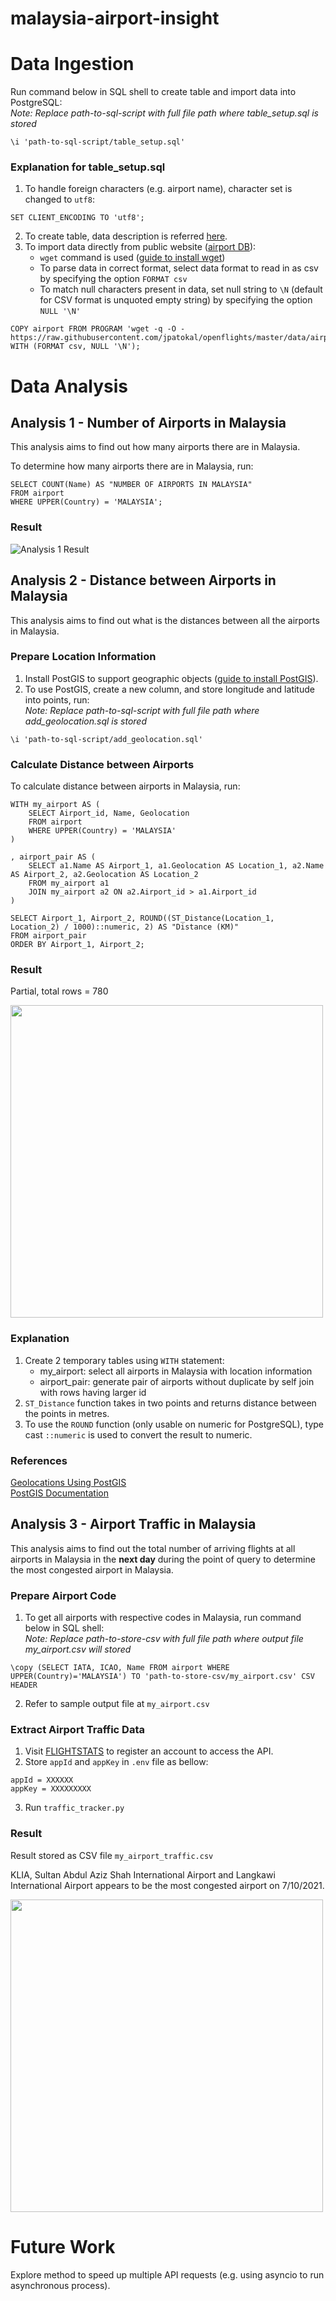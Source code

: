 # malaysia-airport-insight

# Data Ingestion
Run command below in SQL shell to create table and import data into PostgreSQL: <br>
_Note: Replace path-to-sql-script with full file path where table_setup.sql is stored_
```
\i 'path-to-sql-script/table_setup.sql'
```

### Explanation for table_setup.sql
1. To handle foreign characters (e.g. airport name), character set is changed to ```utf8```:
```
SET CLIENT_ENCODING TO 'utf8';
```
2. To create table, data description is referred [here](https://openflights.org/data.html).
3. To import data directly from public website ([airport DB](https://raw.githubusercontent.com/jpatokal/openflights/master/data/airports.dat)): 
	* ```wget``` command is used ([guide to install wget](https://www.jcchouinard.com/wget/))
	* To parse data in correct format, select data format to read in as csv by specifying the option ```FORMAT csv```
	* To match null characters present in data, set null string to ```\N``` (default for CSV format is unquoted empty string) by specifying the option ```NULL '\N'```
```
COPY airport FROM PROGRAM 'wget -q -O - https://raw.githubusercontent.com/jpatokal/openflights/master/data/airports.dat' WITH (FORMAT csv, NULL '\N');
```

# Data Analysis
## Analysis 1 - Number of Airports in Malaysia
This analysis aims to find out how many airports there are in Malaysia.

To determine how many airports there are in Malaysia, run:
```
SELECT COUNT(Name) AS "NUMBER OF AIRPORTS IN MALAYSIA"
FROM airport
WHERE UPPER(Country) = 'MALAYSIA';
```
### Result
![Analysis 1 Result](/result_screenshot/Output%20(airports%20num%20in%20MY).png)

## Analysis 2 - Distance between Airports in Malaysia
This analysis aims to find out what is the distances between all the airports in Malaysia.

### Prepare Location Information
1. Install PostGIS to support geographic objects ([guide to install PostGIS](https://postgis.net/workshops/postgis-intro/installation.html)).
2. To use PostGIS, create a new column, and store longitude and latitude into points, run: <br>
_Note: Replace path-to-sql-script with full file path where add_geolocation.sql is stored_
```
\i 'path-to-sql-script/add_geolocation.sql'
```

### Calculate Distance between Airports
To calculate distance between airports in Malaysia, run:
```
WITH my_airport AS (
	SELECT Airport_id, Name, Geolocation
	FROM airport 
	WHERE UPPER(Country) = 'MALAYSIA'
)

, airport_pair AS (
	SELECT a1.Name AS Airport_1, a1.Geolocation AS Location_1, a2.Name AS Airport_2, a2.Geolocation AS Location_2
	FROM my_airport a1
	JOIN my_airport a2 ON a2.Airport_id > a1.Airport_id
)

SELECT Airport_1, Airport_2, ROUND((ST_Distance(Location_1, Location_2) / 1000)::numeric, 2) AS "Distance (KM)"
FROM airport_pair
ORDER BY Airport_1, Airport_2;
```

### Result 
Partial, total rows = 780
<p>
  <img src="result_screenshot/Output%20(airports%20distance)%20-partial.png" height="500">
</p>

### Explanation
1. Create 2 temporary tables using ```WITH``` statement:
	* my_airport: select all airports in Malaysia with location information
	* airport_pair: generate pair of airports without duplicate by self join with rows having larger id
2. ```ST_Distance``` function takes in two points and returns distance between the points in metres.
3. To use the ```ROUND``` function (only usable on numeric for PostgreSQL), type cast ```::numeric``` is used to convert the result to numeric. 

### References
[Geolocations Using PostGIS](https://www.youtube.com/watch?v=mFc-gGJLRE0) <br>
[PostGIS Documentation](http://postgis.net/workshops/postgis-intro/geography.html)

## Analysis 3 - Airport Traffic in Malaysia
This analysis aims to find out the total number of arriving flights at all airports in Malaysia in the **next day** during the point of query to determine the most congested airport in Malaysia.

### Prepare Airport Code
1. To get all airports with respective codes in Malaysia, run command below in SQL shell: <br>
_Note: Replace path-to-store-csv with full file path where output file my_airport.csv will stored_
```
\copy (SELECT IATA, ICAO, Name FROM airport WHERE UPPER(Country)='MALAYSIA') TO 'path-to-store-csv/my_airport.csv' CSV HEADER
```
2. Refer to sample output file at ```my_airport.csv```

### Extract Airport Traffic Data
1. Visit [FLIGHTSTATS](https://developer.flightstats.com) to register an account to access the API.
2. Store ```appId``` and ```appKey``` in ```.env``` file as bellow:
```
appId = XXXXXX
appKey = XXXXXXXXX
```
3. Run ```traffic_tracker.py```

### Result
Result stored as CSV file ```my_airport_traffic.csv``` 

KLIA, Sultan Abdul Aziz Shah International Airport and Langkawi International Airport appears to be the most congested airport on 7/10/2021.
<p>
  <img src="/result_screenshot/Output%20(airport%20traffics).png" height="500">
</p>

# Future Work
Explore method to speed up multiple API requests (e.g. using asyncio to run asynchronous process).

